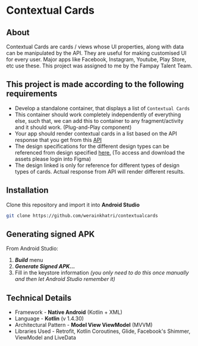 # Contextual Cards

## About

Contextual Cards are cards / views whose UI properties, along with data can be manipulated by the API. They are useful for making customised UI for every user. Major apps like Facebook, Instagram, Youtube, Play Store, etc use these. This project was assigned to me by the Fampay Talent Team.

## This project is made according to the following requirements

- Develop a standalone container, that displays a list of `Contextual Cards`
- This container should work completely independently of everything else, such that, we can add this to container to any fragment/activity and it should work. (Plug-and-Play component)
- Your app should render contextual cards in a list based on the API response that you get from this [API](https://run.mocky.io/v3/fefcfbeb-5c12-4722-94ad-b8f92caad1ad)
- The design specifications for the different design types can be referenced from design specified [here.](https://www.figma.com/file/AvK2BRGwMTv4kQab5ymJ0K/AAL3-Android-assignment-Design-Specs) (To access and download the assets please login into Figma)
- The design linked is only for reference for different types of design types of cards. Actual response from API will render different results.

## Installation

Clone this repository and import it into **Android Studio**
```bash
git clone https://github.com/werainkhatri/contextualcards
```

## Generating signed APK

From Android Studio:
1. ***Build*** menu
2. ***Generate Signed APK...***
3. Fill in the keystore information *(you only need to do this once manually and then let Android Studio remember it)*

## Technical Details
- Framework - **Native Android** (Kotlin + XML)
- Language - **Kotlin** (v 1.4.30)
- Architectural Pattern - **Model View ViewModel** (MVVM)
- Libraries Used - Retrofit, Kotlin Coroutines, Glide, Facebook's Shimmer, ViewModel and LiveData
